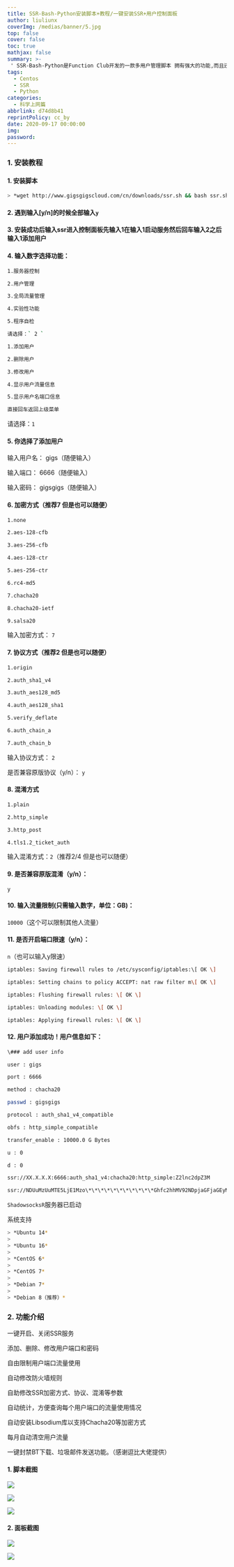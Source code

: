 ```yaml
---
title: SSR-Bash-Python安装脚本+教程/一键安装SSR+用户控制面板
author: liuliunx
coverImg: /medias/banner/5.jpg
top: false
cover: false
toc: true
mathjax: false
summary: >-
 ' SSR-Bash-Python是Function Club开发的一款多用户管理脚本 拥有强大的功能,而且还有web面板功能,如果去售卖也是不错的选择,可以选择限制流量/带宽速度.'
tags:
  - Centos
  - SSR 
  - Python
categories:
  - 科学上网篇
abbrlink: d74d8b41
reprintPolicy: cc_by
date: 2020-09-17 00:00:00
img: 
password:
---
```


### 1. 安装教程

#### 1. 安装脚本
```bash
> *wget http://www.gigsgigscloud.com/cn/downloads/ssr.sh && bash ssr.sh*
```
#### 2. 遇到输入\[y/n\]的时候全部输入` y `

#### 3. 安装成功后输入ssr进入控制面板先输入1在输入1启动服务然后回车输入2之后输入1添加用户

#### 4. 输入数字选择功能：
```bash
1.服务器控制

2.用户管理

3.全局流量管理

4.实验性功能

5.程序自检

请选择：` 2 `

1.添加用户

2.删除用户

3.修改用户

4.显示用户流量信息

5.显示用户名端口信息

直接回车返回上级菜单
```
请选择：` 1 `

#### 5. 你选择了添加用户

输入用户名： gigs（随便输入）

输入端口： 6666（随便输入）

输入密码： gigsgigs（随便输入）

#### 6. 加密方式（推荐7 但是也可以随便）
```bash
1.none

2.aes-128-cfb

3.aes-256-cfb

4.aes-128-ctr

5.aes-256-ctr

6.rc4-md5

7.chacha20

8.chacha20-ietf

9.salsa20
```
输入加密方式： ` 7 `

#### 7. 协议方式（推荐2 但是也可以随便）
```bash
1.origin

2.auth_sha1_v4

3.auth_aes128_md5

4.auth_aes128_sha1

5.verify_deflate

6.auth_chain_a

7.auth_chain_b
```
输入协议方式： ` 2 `

是否兼容原版协议（y/n）： ` y `

#### 8. 混淆方式
```bash
1.plain

2.http_simple

3.http_post

4.tls1.2_ticket_auth
```
输入混淆方式：` 2 `（推荐2/4 但是也可以随便）

#### 9. 是否兼容原版混淆（y/n）：

` y `

#### 10. 输入流量限制(只需输入数字，单位：GB)：

 `10000`（这个可以限制其他人流量）

#### 11. 是否开启端口限速（y/n）：

` n `（也可以输入y限速）
```bash
iptables: Saving firewall rules to /etc/sysconfig/iptables:\[ OK \]

iptables: Setting chains to policy ACCEPT: nat raw filter m\[ OK \]

iptables: Flushing firewall rules: \[ OK \]

iptables: Unloading modules: \[ OK \]

iptables: Applying firewall rules: \[ OK \]
```
#### 12. 用户添加成功！用户信息如下：
```bash
\### add user info
```
```bash
user : gigs

port : 6666

method : chacha20

passwd : gigsgigs

protocol : auth_sha1_v4_compatible

obfs : http_simple_compatible

transfer_enable : 10000.0 G Bytes

u : 0

d : 0

ssr://XX.X.X.X:6666:auth_sha1_v4:chacha20:http_simple:Z2lnc2dpZ3M

ssr://NDUuMzUuMTE5LjE1Mzo\*\*\*\*\*\*\*\*\*\*\*Ghfc2hhMV92NDpjaGFjaGEyMDpodHRwX3NpbXBsZTpaMmxuYzJkcFozTQ
```
`ShadowsocksR`服务器已启动

系统支持
```bash
> *Ubuntu 14*
>
> *Ubuntu 16*
>
> *CentOS 6*
>
> *CentOS 7*
>
> *Debian 7*
>
> *Debian 8（推荐）*
```
### 2. 功能介绍

一键开启、关闭SSR服务

添加、删除、修改用户端口和密码

自由限制用户端口流量使用

自动修改防火墙规则

自助修改SSR加密方式、协议、混淆等参数

自动统计，方便查询每个用户端口的流量使用情况

自动安装Libsodium库以支持Chacha20等加密方式

每月自动清空用户流量

一键封禁BT下载、垃圾邮件发送功能。（感谢逗比大佬提供）

#### 1. 脚本截图

![](https://tpk1-1255836132.cos.ap-nanjing.myqcloud.com/SSR-Bash-Python/image1.png)

![](https://tpk1-1255836132.cos.ap-nanjing.myqcloud.com/SSR-Bash-Python/image2.png)

![](https://tpk1-1255836132.cos.ap-nanjing.myqcloud.com/SSR-Bash-Python/image3.png)


#### 2. 面板截图

![](https://tpk1-1255836132.cos.ap-nanjing.myqcloud.com/SSR-Bash-Python/image4.png)

![](https://tpk1-1255836132.cos.ap-nanjing.myqcloud.com/SSR-Bash-Python/image5.png)
